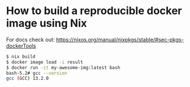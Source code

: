 How to build a reproducible docker image using Nix
==================================================

For docs check out: https://nixos.org/manual/nixpkgs/stable/#sec-pkgs-dockerTools

```bash
$ nix build
$ docker image load -i result
$ docker run -it my-awesome-img:latest bash
bash-5.2# gcc --version
gcc (GCC) 13.2.0
```
